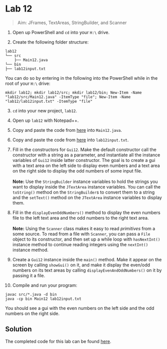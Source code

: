 # Lab 12

> Aim: JFrames, TextAreas, StringBuilder, and Scanner

1. Open up PowerShell and `cd` into your `H:\` drive.

2. Create the following folder structure:
```
lab12
└── src
    ├── Main12.java
└── bin
├── lab12input.txt
```
You can do so by entering in the following into the PowerShell while in the root of your `H:\` drive:
```
mkdir lab12; mkdir lab12/src; mkdir lab12/bin; New-Item -Name "lab12/src/Main12.java" -ItemType "file"; New-Item -Name "lab12/lab12input.txt" -ItemType "file"
```

3. `cd` into your new project, `lab12`.

4. Open up `lab12` with Notepad++.

5. Copy and paste the code from <a href="/Misc/TODO/Main12.java" target="_blank">here</a> into `Main12.java`.

6. Copy and paste the code from <a href="/Misc/Input/lab12input.txt" target="_blank">here</a> into `lab12input.txt`.

7. Fill in the constructors for `Gui12`. Make the default constructor call the constructor with a string as a parameter, and instantiate all the instance variables of `Gui12` inside latter constructor.
The goal is to create a gui with a text area on the left side to display even numbers and a text area on the right side to display the odd numbers of some input file.<br/><br/> 
**Note:** Use the `StringBuilder` instance variables to hold the strings you want to display inside the `JTextArea` instance variables. You can call the `toString()` method on the `StringBuilder`s to convert them to a string and the `setText()` method on the `JTextArea` instance variables to display them.
8. Fill in the `displayEvenOddNumbers()` method to display the even numbers file to the left text area and the odd numbers to the right text area.<br/><br/>
**Note:** Using the `Scanner` class makes it easy to read *primitives* from a some source. To read from a file with `Scanner`, you can pass a `File` object to its constructor, and then set up a while loop with `hasNextInt()` instance method to continue reading integers using the `nextInt()` instance method.

9. Create a `Gui12` instance inside the `main()` method. Make it appear on the screen by calling `showGui()` on it, and make it display the even/odd numbers on its text areas by calling `displayEvenAndOddNumbers()` on it by passing it a file.

10. Compile and run your program:
```
javac src/*.java -d bin
java -cp bin Main12 lab12input.txt
```

You should see a gui with the even numbers on the left side and the odd numbers on the right side.

## Solution
The completed code for this lab can be found <a href="/Misc/Solutions/Main12.java" target="_blank">here</a>.